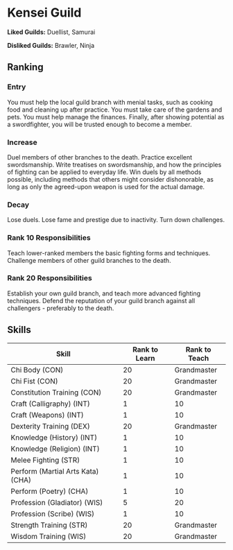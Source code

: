 # Kensei Guild

**Liked Guilds:** Duellist, Samurai

**Disliked Guilds:** Brawler, Ninja

## Ranking

### Entry

You must help the local guild branch with menial tasks, such as cooking food and cleaning up after practice. You must take care of the gardens and pets. You must help manage the finances. Finally, after showing potential as a swordfighter, you will be trusted enough to become a member.

### Increase

Duel members of other branches to the death. Practice excellent swordsmanship. Write treatises on swordsmanship, and how the principles of fighting can be applied to everyday life. Win duels by all methods possible, including methods that others might consider dishonorable, as long as only the agreed-upon weapon is used for the actual damage.

### Decay

Lose duels. Lose fame and prestige due to inactivity. Turn down challenges.

### Rank 10 Responsibilities

Teach lower-ranked members the basic fighting forms and techniques. Challenge members of other guild branches to the death.

### Rank 20 Responsibilities

Establish your own guild branch, and teach more advanced fighting techniques. Defend the reputation of your guild branch against all challengers - preferably to the death.

## Skills

| Skill | Rank to Learn | Rank to Teach |
| ---   | ---           | ---           |
| Chi Body (CON) | 20 | Grandmaster
| Chi Fist (CON) | 20 | Grandmaster
| Constitution Training (CON) | 20 | Grandmaster
| Craft (Calligraphy) (INT) | 1 | 10
| Craft (Weapons) (INT) | 1 | 10
| Dexterity Training (DEX) | 20 | Grandmaster
| Knowledge (History) (INT) | 1 | 10
| Knowledge (Religion) (INT) | 1 | 10
| Melee Fighting (STR) | 1 | 10
| Perform (Martial Arts Kata) (CHA) | 1 | 10
| Perform (Poetry) (CHA) | 1 | 10
| Profession (Gladiator) (WIS) | 5 | 20
| Profession (Scribe) (WIS) | 1 | 10
| Strength Training (STR) | 20 | Grandmaster
| Wisdom Training (WIS) | 20 | Grandmaster

